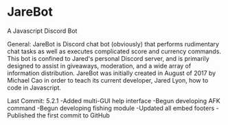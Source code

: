 # JareBot
A Javascript Discord Bot

General:
JareBot is Discord chat bot (obviously) that performs rudimentary chat tasks as well as executes complicated score and currency commands. This bot is confined to Jared's personal Discord server, and is primarily designed to assist in giveaways, moderation, and a wide array of information distribution. JareBot was initially created in August of 2017 by Michael Cao in order to teach its current developer, Jared Lyon, how to code in Javascript.

Last Commit:
5.2.1
-Added multi-GUI help interface
-Begun developing AFK command
-Begun developing fishing module
-Updated all embed footers
-Published the first commit to GitHub
